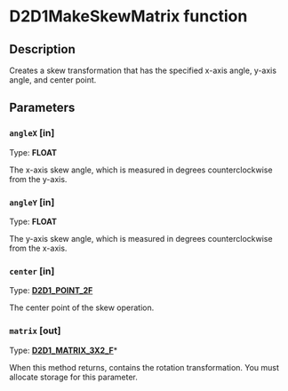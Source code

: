 # D2D1MakeSkewMatrix function

## Description

Creates a skew transformation that has the specified x-axis angle, y-axis angle, and center point.

## Parameters

### `angleX` [in]

Type: **FLOAT**

The x-axis skew angle, which is measured in degrees counterclockwise from the y-axis.

### `angleY` [in]

Type: **FLOAT**

The y-axis skew angle, which is measured in degrees counterclockwise from the x-axis.

### `center` [in]

Type: **[D2D1_POINT_2F](https://learn.microsoft.com/windows/win32/Direct2D/d2d1-point-2f)**

The center point of the skew operation.

### `matrix` [out]

Type: **[D2D1_MATRIX_3X2_F](https://learn.microsoft.com/windows/win32/Direct2D/d2d1-matrix-3x2-f)***

When this method returns, contains the rotation transformation. You must allocate storage for this parameter.